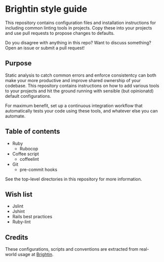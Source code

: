 # Brightin style guide

This repository contains configuration files and installation instructions for
including common linting tools in projects. Copy these into your projects and
use pull requests to propose changes to defaults.

Do you disagree with anything in this repo? Want to discuss something? Open an
issue or submit a pull request!

## Purpose

Static analysis to catch common errors and enforce consistentcy can both make
your more productive and improve shared ownership of your codebase. This
repository contains instructions on how to add various tools to your projects
and hit the ground running with sensible (but opinionatd) default
configurations.

For maximum benefit, set up a continuous integration workflow that automatically
tests your code using these tools, and whatever else you can automate.

## Table of contents

* Ruby
    - Rubocop
* Coffee script
    - coffeelint
* Git
    - pre-commit hooks

See the top-level directories in this repository for more information.

## Wish list

* Jslint
* Jshint
* Rails best practices
* Ruby-lint

## Credits

These configurations, scripts and conventions are extracted from real-world
usage at [Brightin][].

[Brightin]: http://brightin.nl
